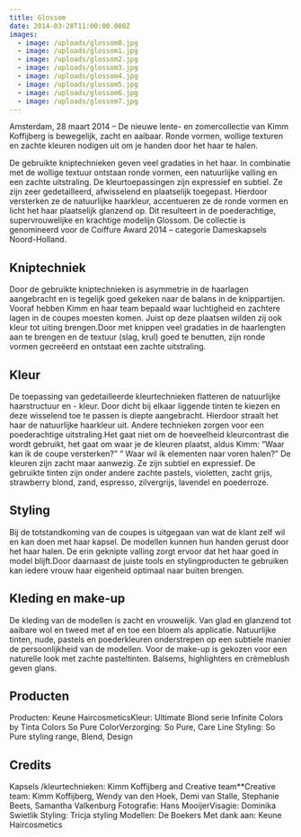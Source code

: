 ```yaml
---
title: Glossom
date: 2014-03-28T11:00:00.000Z
images:
  - image: /uploads/glossom0.jpg
  - image: /uploads/glossom1.jpg
  - image: /uploads/glossom2.jpg
  - image: /uploads/glossom3.jpg
  - image: /uploads/glossom4.jpg
  - image: /uploads/glossom5.jpg
  - image: /uploads/glossom6.jpg
  - image: /uploads/glossom7.jpg
---
```



Amsterdam, 28 maart 2014 – De nieuwe lente- en zomercollectie van Kimm Koffijberg is bewegelijk, zacht en aaibaar. Ronde vormen, wollige texturen en zachte kleuren nodigen uit om je handen door het haar te halen.

De gebruikte kniptechnieken geven veel gradaties in het haar. In combinatie met de wollige textuur ontstaan ronde vormen, een natuurlijke valling en een zachte uitstraling. De kleurtoepassingen zijn expressief en subtiel. Ze zijn zeer gedetailleerd, afwisselend en plaatselijk toegepast. Hierdoor versterken ze de natuurlijke haarkleur, accentueren ze de ronde vormen en licht het haar plaatselijk glanzend op. Dit resulteert in de poederachtige, supervrouwelijke en krachtige modelijn Glossom. De collectie is genomineerd voor de Coiffure Award 2014 – categorie Dameskapsels Noord-Holland.

## Kniptechniek

Door de gebruikte kniptechnieken is asymmetrie in de haarlagen aangebracht en is tegelijk goed gekeken naar de balans in de knippartijen. Vooraf hebben Kimm en haar team bepaald waar luchtigheid en zachtere lagen in de coupes moesten komen. Juist op deze plaatsen wilden zij ook kleur tot uiting brengen.Door met knippen veel gradaties in de haarlengten aan te brengen en de textuur (slag, krul) goed te benutten, zijn ronde vormen gecreëerd en ontstaat een zachte uitstraling.

## Kleur

De toepassing van gedetailleerde kleurtechnieken flatteren de natuurlijke haarstructuur en - kleur. Door dicht bij elkaar liggende tinten te kiezen en deze wisselend toe te passen is diepte aangebracht. Hierdoor straalt het haar de natuurlijke haarkleur uit. Andere technieken zorgen voor een poederachtige uitstraling.Het gaat niet om de hoeveelheid kleurcontrast die wordt gebruikt, het gaat om waar je de kleuren plaatst, aldus Kimm: “Waar kan ik de coupe versterken?” “ Waar wil ik elementen naar voren halen?” De kleuren zijn zacht maar aanwezig. Ze zijn subtiel en expressief. De gebruikte tinten zijn onder andere zachte pastels, violetten, zacht grijs, strawberry blond, zand, espresso, zilvergrijs, lavendel en poederroze.

## Styling

Bij de totstandkoming van de coupes is uitgegaan van wat de klant zelf wil en kan doen met haar kapsel. De modellen kunnen hun handen gerust door het haar halen. De erin geknipte valling zorgt ervoor dat het haar goed in model blijft.Door daarnaast de juiste tools en stylingproducten te gebruiken kan iedere vrouw haar eigenheid optimaal naar buiten brengen.

## Kleding en make-up

De kleding van de modellen is zacht en vrouwelijk. Van glad en glanzend tot aaibare wol en tweed met af en toe een bloem als applicatie. Natuurlijke tinten, nude, pastels en poederkleuren onderstrepen op een subtiele manier de persoonlijkheid van de modellen. Voor de make-up is gekozen voor een naturelle look met zachte pasteltinten. Balsems, highlighters en crèmeblush geven glans.

## Producten

Producten:				Keune HaircosmeticsKleur:					Ultimate Blond serie					Infinite Colors by Tinta Colors					So Pure ColorVerzorging:				So Pure, Care Line Styling:					So Pure styling range, Blend, Design

## Credits

Kapsels /kleurtechnieken:	Kimm Koffijberg and Creative team\*\*Creative team: 			Kimm Koffijberg, Wendy van den Hoek,					Demi van Stalle, Stephanie Beets, 					Samantha Valkenburg			Fotografie:				Hans MooijerVisagie:				Dominika Swietlik				Styling:					Tricja styling	Modellen:				De Boekers		Met dank aan:				Keune Haircosmetics